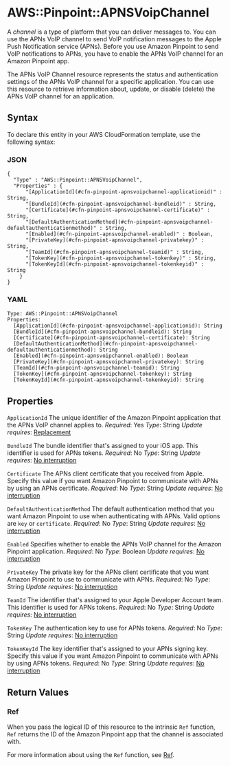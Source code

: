 # AWS::Pinpoint::APNSVoipChannel<a name="aws-resource-pinpoint-apnsvoipchannel"></a>

A *channel* is a type of platform that you can deliver messages to\. You can use the APNs VoIP channel to send VoIP notification messages to the Apple Push Notification service \(APNs\)\. Before you use Amazon Pinpoint to send VoIP notifications to APNs, you have to enable the APNs VoIP channel for an Amazon Pinpoint app\.

The APNs VoIP Channel resource represents the status and authentication settings of the APNs VoIP channel for a specific application\. You can use this resource to retrieve information about, update, or disable \(delete\) the APNs VoIP channel for an application\.

## Syntax<a name="aws-resource-pinpoint-apnsvoipchannel-syntax"></a>

To declare this entity in your AWS CloudFormation template, use the following syntax:

### JSON<a name="aws-resource-pinpoint-apnsvoipchannel-syntax.json"></a>

```
{
  "Type" : "AWS::Pinpoint::APNSVoipChannel",
  "Properties" : {
      "[ApplicationId](#cfn-pinpoint-apnsvoipchannel-applicationid)" : String,
      "[BundleId](#cfn-pinpoint-apnsvoipchannel-bundleid)" : String,
      "[Certificate](#cfn-pinpoint-apnsvoipchannel-certificate)" : String,
      "[DefaultAuthenticationMethod](#cfn-pinpoint-apnsvoipchannel-defaultauthenticationmethod)" : String,
      "[Enabled](#cfn-pinpoint-apnsvoipchannel-enabled)" : Boolean,
      "[PrivateKey](#cfn-pinpoint-apnsvoipchannel-privatekey)" : String,
      "[TeamId](#cfn-pinpoint-apnsvoipchannel-teamid)" : String,
      "[TokenKey](#cfn-pinpoint-apnsvoipchannel-tokenkey)" : String,
      "[TokenKeyId](#cfn-pinpoint-apnsvoipchannel-tokenkeyid)" : String
    }
}
```

### YAML<a name="aws-resource-pinpoint-apnsvoipchannel-syntax.yaml"></a>

```
Type: AWS::Pinpoint::APNSVoipChannel
Properties:
  [ApplicationId](#cfn-pinpoint-apnsvoipchannel-applicationid): String
  [BundleId](#cfn-pinpoint-apnsvoipchannel-bundleid): String
  [Certificate](#cfn-pinpoint-apnsvoipchannel-certificate): String
  [DefaultAuthenticationMethod](#cfn-pinpoint-apnsvoipchannel-defaultauthenticationmethod): String
  [Enabled](#cfn-pinpoint-apnsvoipchannel-enabled): Boolean
  [PrivateKey](#cfn-pinpoint-apnsvoipchannel-privatekey): String
  [TeamId](#cfn-pinpoint-apnsvoipchannel-teamid): String
  [TokenKey](#cfn-pinpoint-apnsvoipchannel-tokenkey): String
  [TokenKeyId](#cfn-pinpoint-apnsvoipchannel-tokenkeyid): String
```

## Properties<a name="aws-resource-pinpoint-apnsvoipchannel-properties"></a>

`ApplicationId`  <a name="cfn-pinpoint-apnsvoipchannel-applicationid"></a>
The unique identifier of the Amazon Pinpoint application that the APNs VoIP channel applies to\.
*Required*: Yes
*Type*: String
*Update requires*: [Replacement](https://docs.aws.amazon.com/AWSCloudFormation/latest/UserGuide/using-cfn-updating-stacks-update-behaviors.html#update-replacement)

`BundleId`  <a name="cfn-pinpoint-apnsvoipchannel-bundleid"></a>
The bundle identifier that's assigned to your iOS app\. This identifier is used for APNs tokens\.
*Required*: No
*Type*: String
*Update requires*: [No interruption](https://docs.aws.amazon.com/AWSCloudFormation/latest/UserGuide/using-cfn-updating-stacks-update-behaviors.html#update-no-interrupt)

`Certificate`  <a name="cfn-pinpoint-apnsvoipchannel-certificate"></a>
The APNs client certificate that you received from Apple\. Specify this value if you want Amazon Pinpoint to communicate with APNs by using an APNs certificate\.
*Required*: No
*Type*: String
*Update requires*: [No interruption](https://docs.aws.amazon.com/AWSCloudFormation/latest/UserGuide/using-cfn-updating-stacks-update-behaviors.html#update-no-interrupt)

`DefaultAuthenticationMethod`  <a name="cfn-pinpoint-apnsvoipchannel-defaultauthenticationmethod"></a>
The default authentication method that you want Amazon Pinpoint to use when authenticating with APNs\. Valid options are `key` or `certificate`\.
*Required*: No
*Type*: String
*Update requires*: [No interruption](https://docs.aws.amazon.com/AWSCloudFormation/latest/UserGuide/using-cfn-updating-stacks-update-behaviors.html#update-no-interrupt)

`Enabled`  <a name="cfn-pinpoint-apnsvoipchannel-enabled"></a>
Specifies whether to enable the APNs VoIP channel for the Amazon Pinpoint application\.
*Required*: No
*Type*: Boolean
*Update requires*: [No interruption](https://docs.aws.amazon.com/AWSCloudFormation/latest/UserGuide/using-cfn-updating-stacks-update-behaviors.html#update-no-interrupt)

`PrivateKey`  <a name="cfn-pinpoint-apnsvoipchannel-privatekey"></a>
The private key for the APNs client certificate that you want Amazon Pinpoint to use to communicate with APNs\.
*Required*: No
*Type*: String
*Update requires*: [No interruption](https://docs.aws.amazon.com/AWSCloudFormation/latest/UserGuide/using-cfn-updating-stacks-update-behaviors.html#update-no-interrupt)

`TeamId`  <a name="cfn-pinpoint-apnsvoipchannel-teamid"></a>
The identifier that's assigned to your Apple Developer Account team\. This identifier is used for APNs tokens\.
*Required*: No
*Type*: String
*Update requires*: [No interruption](https://docs.aws.amazon.com/AWSCloudFormation/latest/UserGuide/using-cfn-updating-stacks-update-behaviors.html#update-no-interrupt)

`TokenKey`  <a name="cfn-pinpoint-apnsvoipchannel-tokenkey"></a>
The authentication key to use for APNs tokens\.
*Required*: No
*Type*: String
*Update requires*: [No interruption](https://docs.aws.amazon.com/AWSCloudFormation/latest/UserGuide/using-cfn-updating-stacks-update-behaviors.html#update-no-interrupt)

`TokenKeyId`  <a name="cfn-pinpoint-apnsvoipchannel-tokenkeyid"></a>
The key identifier that's assigned to your APNs signing key\. Specify this value if you want Amazon Pinpoint to communicate with APNs by using APNs tokens\.
*Required*: No
*Type*: String
*Update requires*: [No interruption](https://docs.aws.amazon.com/AWSCloudFormation/latest/UserGuide/using-cfn-updating-stacks-update-behaviors.html#update-no-interrupt)

## Return Values<a name="aws-resource-pinpoint-apnsvoipchannel-return-values"></a>

### Ref<a name="aws-resource-pinpoint-apnsvoipchannel-return-values-ref"></a>

When you pass the logical ID of this resource to the intrinsic `Ref` function, `Ref` returns the ID of the Amazon Pinpoint app that the channel is associated with\.

For more information about using the `Ref` function, see [Ref](https://docs.aws.amazon.com/AWSCloudFormation/latest/UserGuide/intrinsic-function-reference-ref.html)\.
